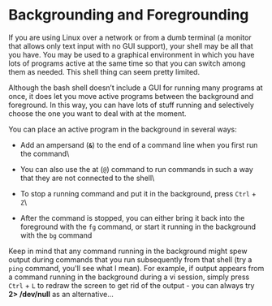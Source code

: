 # Backgrounding and Foregrounding

If you are using Linux over a network or from a dumb terminal (a monitor that allows only text input with no GUI support), your shell may be all that you have. You may be used to a graphical environment in which you have lots of programs active at the same time so that you can switch among them as needed. This shell thing can seem pretty limited.

Although the bash shell doesn’t include a GUI for running many programs at once, it does let you move active programs between the background and foreground. In this way, you can have lots of stuff running and selectively choose the one you want to deal with at the moment.

You can place an active program in the background in several ways:

* Add an ampersand (**`&`**) to the end of a command line when you first run the command\

* You can also use the at (`@`) command to run commands in such a way that they are not connected to the shell\

* To stop a running command and put it in the background, press `Ctrl` + `Z`\

* After the command is stopped, you can either bring it back into the foreground with the `fg` command, or start it running in the background with the `bg` command

Keep in mind that any command running in the background might spew output during commands that you run subsequently from that shell (try a `ping` command, you'll see what I mean). For example, if output appears from a command running in the background during a vi session, simply press `Ctrl` + `L` to redraw the screen to get rid of the output - you can always try **2> /dev/null** as an alternative...
